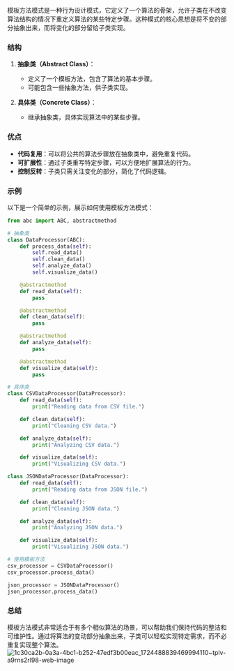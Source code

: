 模板方法模式是一种行为设计模式，它定义了一个算法的骨架，允许子类在不改变算法结构的情况下重定义算法的某些特定步骤。这种模式的核心思想是将不变的部分抽象出来，而将变化的部分留给子类实现。

### 结构

1. **抽象类（Abstract Class）**：
   - 定义了一个模板方法，包含了算法的基本步骤。
   - 可能包含一些抽象方法，供子类实现。

2. **具体类（Concrete Class）**：
   - 继承抽象类，具体实现算法中的某些步骤。

### 优点

- **代码复用**：可以将公共的算法步骤放在抽象类中，避免重复代码。
- **可扩展性**：通过子类重写特定步骤，可以方便地扩展算法的行为。
- **控制反转**：子类只需关注变化的部分，简化了代码逻辑。

### 示例

以下是一个简单的示例，展示如何使用模板方法模式：

```python
from abc import ABC, abstractmethod

# 抽象类
class DataProcessor(ABC):
    def process_data(self):
        self.read_data()
        self.clean_data()
        self.analyze_data()
        self.visualize_data()

    @abstractmethod
    def read_data(self):
        pass

    @abstractmethod
    def clean_data(self):
        pass

    @abstractmethod
    def analyze_data(self):
        pass

    @abstractmethod
    def visualize_data(self):
        pass

# 具体类
class CSVDataProcessor(DataProcessor):
    def read_data(self):
        print("Reading data from CSV file.")

    def clean_data(self):
        print("Cleaning CSV data.")

    def analyze_data(self):
        print("Analyzing CSV data.")

    def visualize_data(self):
        print("Visualizing CSV data.")

class JSONDataProcessor(DataProcessor):
    def read_data(self):
        print("Reading data from JSON file.")

    def clean_data(self):
        print("Cleaning JSON data.")

    def analyze_data(self):
        print("Analyzing JSON data.")

    def visualize_data(self):
        print("Visualizing JSON data.")

# 使用模板方法
csv_processor = CSVDataProcessor()
csv_processor.process_data()

json_processor = JSONDataProcessor()
json_processor.process_data()
```

### 总结

模板方法模式非常适合于有多个相似算法的场景，可以帮助我们保持代码的整洁和可维护性。通过将算法的变动部分抽象出来，子类可以轻松实现特定需求，而不必重复实现整个算法。
![1c30ca2b-0a3a-4bc1-b252-47edf3b00eac_1724488839469994110~tplv-a9rns2rl98-web-image](https://github.com/user-attachments/assets/1627147b-4b77-47f0-8cd2-7de6eaca2661)
<!-- ##{"timestamp":1726635786}## -->